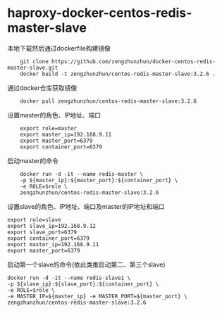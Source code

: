 # haproxy-docker-centos-redis-master-slave
本地下载然后通过dockerfile构建镜像

		git clone https://github.com/zengzhunzhun/docker-centos-redis-master-slave.git 
		docker build -t zengzhunzhun/centos-redis-master-slave:3.2.6 . 
    
通过docker仓库获取镜像

		docker pull zengzhunzhun/centos-redis-master-slave:3.2.6 
设置master的角色、IP地址、端口
		
		export role=master 
		export master_ip=192.168.9.11 
		export master_port=6379  
		export container_port=6379 
启动master的命令

		docker run -d -it --name redis-master \ 
		-p ${master_ip}:${master_port}:${container_port} \ 
		-e ROLE=$role \   
		zengzhunzhun/centos-redis-master-slave:3.2.6
设置slave的角色、IP地址、端口及master的IP地址和端口

    export role=slave
    export slave_ip=192.168.9.12
    export slave_port=6379
    export container_port=6379
    export master_ip=192.168.9.11
    export master_port=6379
启动第一个slave的命令(依此类推启动第二、第三个slave)

    docker run -d -it --name redis-slave1 \
    -p ${slave_ip}:${slave_port}:${container_port} \
    -e ROLE=$role \
    -e MASTER_IP=${master_ip} -e MASTER_PORT=${master_port} \
    zengzhunzhun/centos-redis-master-slave:3.2.6
